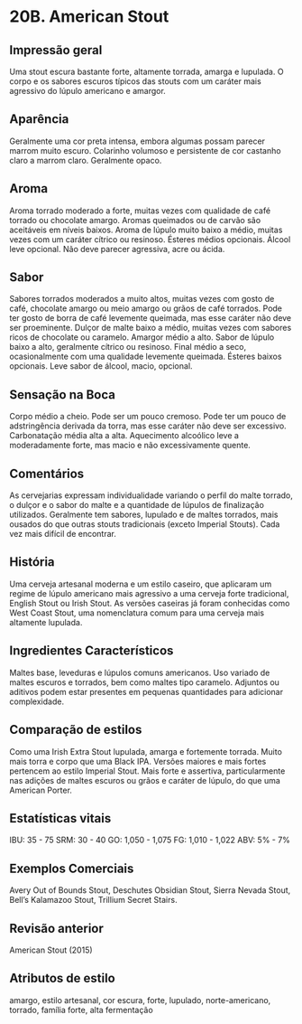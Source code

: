 # 20B. American Stout

## Impressão geral

Uma stout escura bastante forte, altamente torrada, amarga e lupulada. O corpo e os sabores escuros típicos das stouts com um caráter mais agressivo do lúpulo americano e amargor.

## Aparência

Geralmente uma cor preta intensa, embora algumas possam parecer marrom muito escuro. Colarinho volumoso e persistente de cor castanho claro a marrom claro. Geralmente opaco.

## Aroma

Aroma torrado moderado a forte, muitas vezes com qualidade de café torrado ou chocolate amargo. Aromas queimados ou de carvão são aceitáveis ​​em níveis baixos. Aroma de lúpulo muito baixo a médio, muitas vezes com um caráter cítrico ou resinoso. Ésteres médios opcionais. Álcool leve opcional. Não deve parecer agressiva, acre ou ácida.

## Sabor

Sabores torrados moderados a muito altos, muitas vezes com gosto de café, chocolate amargo ou meio amargo ou grãos de café torrados. Pode ter gosto de borra de café levemente queimada, mas esse caráter não deve ser proeminente. Dulçor de malte baixo a médio, muitas vezes com sabores ricos de chocolate ou caramelo. Amargor médio a alto. Sabor de lúpulo baixo a alto, geralmente cítrico ou resinoso. Final médio a seco, ocasionalmente com uma qualidade levemente queimada. Ésteres baixos opcionais. Leve sabor de álcool, macio, opcional.

## Sensação na Boca

Corpo médio a cheio. Pode ser um pouco cremoso. Pode ter um pouco de adstringência derivada da torra, mas esse caráter não deve ser excessivo. Carbonatação média alta a alta. Aquecimento alcoólico leve a moderadamente forte, mas macio e não excessivamente quente.

## Comentários

As cervejarias expressam individualidade variando o perfil do malte torrado, o dulçor e o sabor do malte e a quantidade de lúpulos de finalização utilizados. Geralmente tem sabores, lupulado e de maltes torrados, mais ousados ​​do que outras stouts tradicionais (exceto Imperial Stouts). Cada vez mais difícil de encontrar.

## História

Uma cerveja artesanal moderna e um estilo caseiro, que aplicaram um regime de lúpulo americano mais agressivo a uma cerveja forte tradicional, English Stout ou Irish Stout. As versões caseiras já foram conhecidas como West Coast Stout, uma nomenclatura comum para uma cerveja mais altamente lupulada.

## Ingredientes Característicos

Maltes base, leveduras e lúpulos comuns americanos. Uso variado de maltes escuros e torrados, bem como maltes tipo caramelo. Adjuntos ou aditivos podem estar presentes em pequenas quantidades para adicionar complexidade.

## Comparação de estilos

Como uma Irish Extra Stout lupulada, amarga e fortemente torrada. Muito mais torra e corpo que uma Black IPA. Versões maiores e mais fortes pertencem ao estilo Imperial Stout. Mais forte e assertiva, particularmente nas adições de maltes escuros ou grãos e caráter de lúpulo, do que uma American Porter.

## Estatísticas vitais

IBU: 35 - 75
SRM: 30 - 40
GO: 1,050 - 1,075
FG: 1,010 - 1,022
ABV: 5% - 7%

## Exemplos Comerciais

Avery Out of Bounds Stout, Deschutes Obsidian Stout, Sierra Nevada Stout, Bell’s Kalamazoo Stout, Trillium Secret Stairs.

## Revisão anterior

American Stout (2015)

## Atributos de estilo

amargo, estilo artesanal, cor escura, forte, lupulado, norte-americano, torrado, família forte, alta fermentação